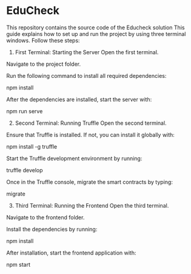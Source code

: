 # EduCheck
This repository contains the source code of the Educheck solution
This guide explains how to set up and run the project by using three terminal windows. Follow these steps:

1. First Terminal: Starting the Server
Open the first terminal.

Navigate to the project folder.

Run the following command to install all required dependencies:

npm install

After the dependencies are installed, start the server with:

npm run serve


2. Second Terminal: Running Truffle
Open the second terminal.

Ensure that Truffle is installed. If not, you can install it globally with:


npm install -g truffle

Start the Truffle development environment by running:

truffle develop

Once in the Truffle console, migrate the smart contracts by typing:

migrate


3. Third Terminal: Running the Frontend
Open the third terminal.

Navigate to the frontend folder.

Install the dependencies by running:

npm install

After installation, start the frontend application with:

npm start
